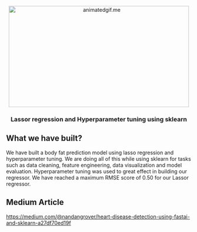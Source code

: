 <p align="center">
<img  alt="animatedgif.me" height="275px" width="490px" src="https://anderfernandez.com/wp-content/uploads/2021/10/Tutorial-Sklearn.jpg">
</p>

<h3 align="center"> Lassor regression and Hyperparameter tuning using sklearn</h3>

## What we have built?
We have built a body fat prediction model using lasso regression and hyperparameter tuning. We are doing all of this while using sklearn for  tasks such as data cleaning, feature engineering, data visualization and model evaluation. Hyperparameter tuning was used to great effect in building our regressor. We have reached a maximum RMSE score of 0.50 for our Lassor regressor.

## Medium Article
https://medium.com/@nandangrover/heart-disease-detection-using-fastai-and-sklearn-a27df70ed19f
